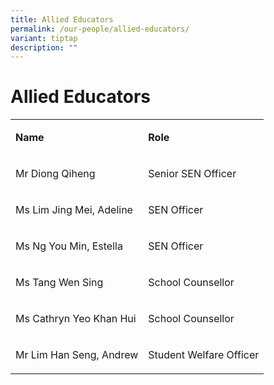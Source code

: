 ```yaml
---
title: Allied Educators
permalink: /our-people/allied-educators/
variant: tiptap
description: ""
---
```

<h1>Allied Educators</h1>
<table style="minWidth: 50px">
<colgroup>
<col>
<col>
</colgroup>
<tbody>
<tr>
<td rowspan="1" colspan="1">
<p><strong>Name</strong>
</p>
</td>
<td rowspan="1" colspan="1">
<p><strong>Role</strong>
</p>
</td>
</tr>
<tr>
<td rowspan="1" colspan="1">
<p>Mr Diong Qiheng</p>
</td>
<td rowspan="1" colspan="1">
<p>Senior SEN Officer</p>
</td>
</tr>
<tr>
<td rowspan="1" colspan="1">
<p>Ms Lim Jing Mei, Adeline</p>
</td>
<td rowspan="1" colspan="1">
<p>SEN Officer</p>
</td>
</tr>
<tr>
<td rowspan="1" colspan="1">
<p>Ms Ng You Min, Estella</p>
</td>
<td rowspan="1" colspan="1">
<p>SEN Officer</p>
</td>
</tr>
<tr>
<td rowspan="1" colspan="1">
<p>Ms Tang Wen Sing</p>
</td>
<td rowspan="1" colspan="1">
<p>School Counsellor</p>
</td>
</tr>
<tr>
<td rowspan="1" colspan="1">
<p>Ms Cathryn Yeo Khan Hui</p>
</td>
<td rowspan="1" colspan="1">
<p>School Counsellor</p>
</td>
</tr>
<tr>
<td rowspan="1" colspan="1">
<p>Mr Lim Han Seng, Andrew</p>
</td>
<td rowspan="1" colspan="1">
<p>Student Welfare Officer</p>
</td>
</tr>
</tbody>
</table>
<p></p>